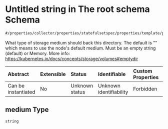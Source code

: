 # Untitled string in The root schema Schema

```txt
#/properties/collector/properties/statefulsetspec/properties/template/properties/spec/properties/volumes/items/properties/emptydir/properties/medium#/properties/collector/properties/statefulsetSpec/properties/template/properties/spec/properties/volumes/items/properties/emptyDir/properties/medium
```

What type of storage medium should back this directory. The default is "" which means to use the node's default medium. Must be an empty string (default) or Memory. More info: <https://kubernetes.io/docs/concepts/storage/volumes#emptydir>

| Abstract            | Extensible | Status         | Identifiable            | Custom Properties | Additional Properties | Access Restrictions | Defined In                                                        |
| :------------------ | :--------- | :------------- | :---------------------- | :---------------- | :-------------------- | :------------------ | :---------------------------------------------------------------- |
| Can be instantiated | No         | Unknown status | Unknown identifiability | Forbidden         | Allowed               | none                | [values.schema.json\*](values.schema.json "open original schema") |

## medium Type

`string`
